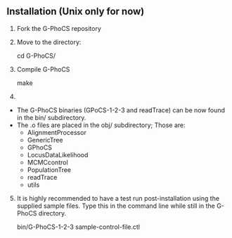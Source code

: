 Installation (Unix only for now)
------------

1. Fork the G-PhoCS repository

2. Move to the directory:

    cd G-PhoCS/

3. Compile G-PhoCS

    make

4. 
  * The G-PhoCS binaries (GPoCS-1-2-3 and readTrace) can be now found in the bin/ subdirectory.
  * The .o files are placed in the obj/ subdirectory; Those are:
    * AlignmentProcessor
    * GenericTree
    * GPhoCS
    * LocusDataLikelihood
    * MCMCcontrol
    * PopulationTree
    * readTrace
    * utils
   
5. It is highly recommended to have a test run post-installation using the supplied sample files. Type this in the command line while still in the G-PhoCS directory.

    bin/G-PhoCS-1-2-3 sample-control-file.ctl
